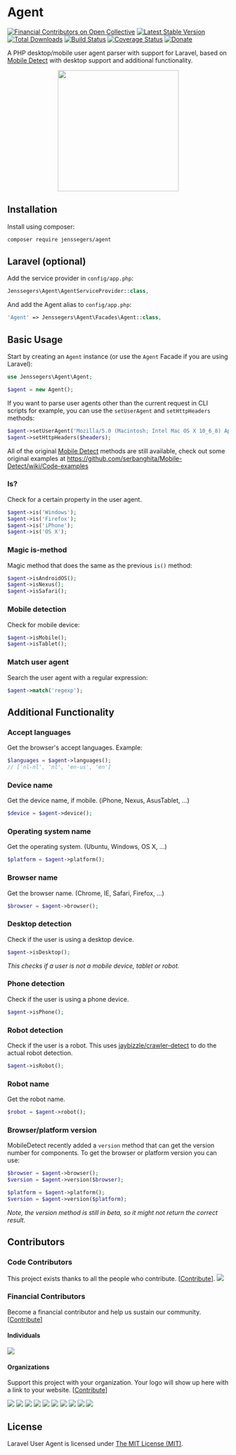 Agent
=====

[![Financial Contributors on Open Collective](https://opencollective.com/agent/all/badge.svg?label=financial+contributors)](https://opencollective.com/agent) [![Latest Stable Version](http://img.shields.io/packagist/v/jenssegers/agent.svg)](https://packagist.org/packages/jenssegers/agent) [![Total Downloads](http://img.shields.io/packagist/dm/jenssegers/agent.svg)](https://packagist.org/packages/jenssegers/agent) [![Build Status](http://img.shields.io/travis/jenssegers/agent.svg)](https://travis-ci.org/jenssegers/agent) [![Coverage Status](http://img.shields.io/coveralls/jenssegers/agent.svg)](https://coveralls.io/r/jenssegers/agent) [![Donate](https://img.shields.io/badge/donate-paypal-blue.svg)](https://www.paypal.me/jenssegers)

A PHP desktop/mobile user agent parser with support for Laravel, based on [Mobile Detect](https://github.com/serbanghita/Mobile-Detect) with desktop support and additional functionality.

<p align="center">
<img src="http://jenssegers.be/uploads/images/agent.png?v4" height="275">
</p>

Installation
------------

Install using composer:

```bash
composer require jenssegers/agent
```

Laravel (optional)
------------------

Add the service provider in `config/app.php`:

```php
Jenssegers\Agent\AgentServiceProvider::class,
```

And add the Agent alias to `config/app.php`:

```php
'Agent' => Jenssegers\Agent\Facades\Agent::class,
```

Basic Usage
-----------

Start by creating an `Agent` instance (or use the `Agent` Facade if you are using Laravel):

```php
use Jenssegers\Agent\Agent;

$agent = new Agent();
```

If you want to parse user agents other than the current request in CLI scripts for example, you can use the `setUserAgent` and `setHttpHeaders` methods:

```php
$agent->setUserAgent('Mozilla/5.0 (Macintosh; Intel Mac OS X 10_6_8) AppleWebKit/537.13+ (KHTML, like Gecko) Version/5.1.7 Safari/534.57.2');
$agent->setHttpHeaders($headers);
```

All of the original [Mobile Detect](https://github.com/serbanghita/Mobile-Detect) methods are still available, check out some original examples at https://github.com/serbanghita/Mobile-Detect/wiki/Code-examples

### Is?

Check for a certain property in the user agent.

```php
$agent->is('Windows');
$agent->is('Firefox');
$agent->is('iPhone');
$agent->is('OS X');
```

### Magic is-method

Magic method that does the same as the previous `is()` method:

```php
$agent->isAndroidOS();
$agent->isNexus();
$agent->isSafari();
```

### Mobile detection

Check for mobile device:

```php
$agent->isMobile();
$agent->isTablet();
```

### Match user agent

Search the user agent with a regular expression:

```php
$agent->match('regexp');
```

Additional Functionality
------------------------

### Accept languages

Get the browser's accept languages. Example:

```php
$languages = $agent->languages();
// ['nl-nl', 'nl', 'en-us', 'en']
```

### Device name

Get the device name, if mobile. (iPhone, Nexus, AsusTablet, ...)

```php
$device = $agent->device();
```

### Operating system name

Get the operating system. (Ubuntu, Windows, OS X, ...)

```php
$platform = $agent->platform();
```

### Browser name

Get the browser name. (Chrome, IE, Safari, Firefox, ...)

```php
$browser = $agent->browser();
```

### Desktop detection

Check if the user is using a desktop device.

```php
$agent->isDesktop();
```

*This checks if a user is not a mobile device, tablet or robot.*

### Phone detection

Check if the user is using a phone device.

```php
$agent->isPhone();
```

### Robot detection

Check if the user is a robot. This uses [jaybizzle/crawler-detect](https://github.com/JayBizzle/Crawler-Detect) to do the actual robot detection.

```php
$agent->isRobot();
```

### Robot name

Get the robot name.

```php
$robot = $agent->robot();
```

### Browser/platform version

MobileDetect recently added a `version` method that can get the version number for components. To get the browser or platform version you can use:

```php
$browser = $agent->browser();
$version = $agent->version($browser);

$platform = $agent->platform();
$version = $agent->version($platform);
```

*Note, the version method is still in beta, so it might not return the correct result.*

## Contributors

### Code Contributors

This project exists thanks to all the people who contribute. [[Contribute](CONTRIBUTING.md)].
<a href="https://github.com/jenssegers/agent/graphs/contributors"><img src="https://opencollective.com/agent/contributors.svg?width=890&button=false" /></a>

### Financial Contributors

Become a financial contributor and help us sustain our community. [[Contribute](https://opencollective.com/agent/contribute)]

#### Individuals

<a href="https://opencollective.com/agent"><img src="https://opencollective.com/agent/individuals.svg?width=890"></a>

#### Organizations

Support this project with your organization. Your logo will show up here with a link to your website. [[Contribute](https://opencollective.com/agent/contribute)]

<a href="https://opencollective.com/agent/organization/0/website"><img src="https://opencollective.com/agent/organization/0/avatar.svg"></a>
<a href="https://opencollective.com/agent/organization/1/website"><img src="https://opencollective.com/agent/organization/1/avatar.svg"></a>
<a href="https://opencollective.com/agent/organization/2/website"><img src="https://opencollective.com/agent/organization/2/avatar.svg"></a>
<a href="https://opencollective.com/agent/organization/3/website"><img src="https://opencollective.com/agent/organization/3/avatar.svg"></a>
<a href="https://opencollective.com/agent/organization/4/website"><img src="https://opencollective.com/agent/organization/4/avatar.svg"></a>
<a href="https://opencollective.com/agent/organization/5/website"><img src="https://opencollective.com/agent/organization/5/avatar.svg"></a>
<a href="https://opencollective.com/agent/organization/6/website"><img src="https://opencollective.com/agent/organization/6/avatar.svg"></a>
<a href="https://opencollective.com/agent/organization/7/website"><img src="https://opencollective.com/agent/organization/7/avatar.svg"></a>
<a href="https://opencollective.com/agent/organization/8/website"><img src="https://opencollective.com/agent/organization/8/avatar.svg"></a>
<a href="https://opencollective.com/agent/organization/9/website"><img src="https://opencollective.com/agent/organization/9/avatar.svg"></a>

## License

Laravel User Agent is licensed under [The MIT License (MIT)](LICENSE).
